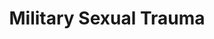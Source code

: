 ---
layout: page-breadcrumbs.html
title: Military Sexual Trauma
display_title: ""
concurrence: ""
template: ""
lastupdate_override: ""
relatedlinks:
  - url: ""
    title: ""
    description: ""

---